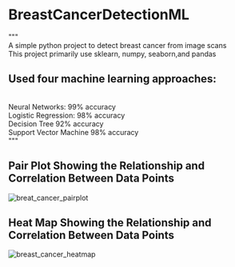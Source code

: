 # BreastCancerDetectionML
"""<br/>
A simple python project to detect breast cancer from image scans<br/>
This project primarily use sklearn, numpy, seaborn,and pandas<br/>
<h2>Used four machine learning approaches:</h2><br/>
    Neural Networks: 99% accuracy<br/>
    Logistic Regression: 98% accuracy<br/>
    Decision Tree 92% accuracy<br/>
    Support Vector Machine 98% accuracy<br/>
"""
<h2>Pair Plot Showing the Relationship and Correlation Between Data Points</h2>

![breat_cancer_pairplot](https://user-images.githubusercontent.com/49726134/109427800-b1925500-79b9-11eb-885c-7fbdbf5173b9.png)

<h2>Heat Map Showing the Relationship and Correlation Between Data Points</h2>

![breast_cancer_heatmap](https://user-images.githubusercontent.com/49726134/109427805-b5be7280-79b9-11eb-84d6-0238634befbd.png)
